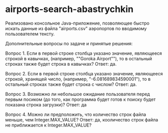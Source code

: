 # airports-search-abastrychkin

Реализовано консольное Java-приложение, позволяющее быстро искать
данные из файла "airports.csv" аэропортов по вводимому пользователем тексту.

Дополнительные вопросы по задаче и принятые решения:

Вопрос 1. Если в первой строке столбца указано значение, являющееся строкой в кавычках, (например, "\"Goroka Airport\""), то в остальный строках также будет строка в кавычках?
Ответ: да.

Вопрос 2. Если в первой строке столбца указано значение, являющееся строкой, хранящей число, (например, "-6.081689834590001"), то в остальный строках также будет строка с числом?
Ответ: да.

Вопрос 3. Возможно ли небольшое ожидание пользователя перед первым посиком (до того, как программа будет готов к поиску будет показана строка загрузки)?
Ответ: да

Вопрос 4. Можно ли предположить, что количество строк файла меньше, чем Integer.MAX_VALUE?
Ответ: да, кооличество строк файла не приближается к Integer.MAX_VALUE?

